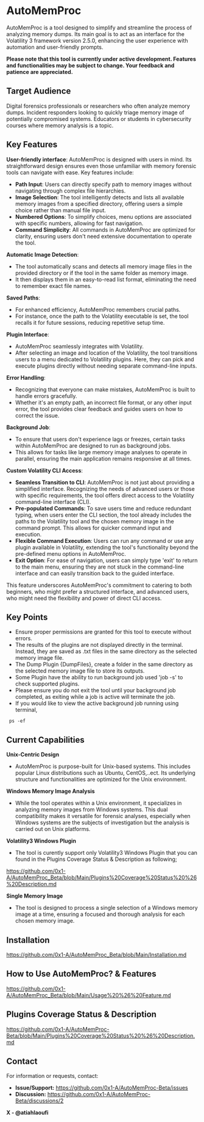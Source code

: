 # AutoMemProc

AutoMemProc is a tool designed to simplify and streamline the process of analyzing memory dumps. Its main goal is to act  as an interface for the Volatility 3 framework version 2.5.0, enhancing the user experience with automation and user-friendly prompts.

**Please note that this tool is currently under active development. Features and functionalities may be subject to change. Your feedback and patience are appreciated.**

## Target Audience
Digital forensics professionals or researchers who often analyze memory dumps. Incident responders looking to quickly triage memory image of potentially compromised systems.
Educators or students in cybersecurity courses where memory analysis is a topic.
   
## Key Features

**User-friendly interface**: AutoMemProc is designed with users in mind. Its straightforward design ensures even those unfamiliar with memory forensic tools can navigate with ease. Key features include:
- **Path Input**: Users can directly specify path to memory images without navigating through complex file hierarchies.
- **Image Selection**: The tool intelligently detects and lists all available memory images from a specified directory, offering users a simple choice rather than manual file input.
- **Numbered Options**: To simplify choices, menu options are associated with specific numbers, allowing for fast navigation.
- **Command Simplicity**: All commands in AutoMemProc are optimized for clarity, ensuring users don't need extensive documentation to operate the tool.

**Automatic Image Detection**: 
- The tool automatically scans and detects all memory image files in the provided directory or if the tool in the same folder as memory image.
- It then displays them in an easy-to-read list format, eliminating the need to remember exact file names.

**Saved Paths**:
- For enhanced efficiency, AutoMemProc remembers crucial paths. 
- For instance, once the path to the Volatility executable is set, the tool recalls it for future sessions, reducing repetitive setup time.

**Plugin Interface**: 
- AutoMemProc seamlessly integrates with Volatility.
- After selecting an image and location of the Volatility, the tool transitions users to a menu dedicated to Volatility plugins. Here, they can pick and execute plugins directly without needing separate command-line inputs.

**Error Handling**: 
- Recognizing that everyone can make mistakes, AutoMemProc is built to handle errors gracefully.
- Whether it's an empty path, an incorrect file format, or any other input error, the tool provides clear feedback and guides users on how to correct the issue.

**Background Job**: 
- To ensure that users don't experience lags or freezes, certain tasks within AutoMemProc are designed to run as background jobs.
- This allows for tasks like large memory image analyses to operate in parallel, ensuring the main application remains responsive at all times.

**Custom Volatility CLI Access**:
- **Seamless Transition to CLI**: AutoMemProc is not just about providing a simplified interface. Recognizing the needs of advanced users or those with specific requirements, the tool offers direct access to the Volatility command-line interface (CLI).
- **Pre-populated Commands**: To save users time and reduce redundant typing, when users enter the CLI section, the tool already includes the paths to the Volatility tool and the chosen memory image in the command prompt. This allows for quicker command input and execution.
- **Flexible Command Execution**: Users can run any command or use any plugin available in Volatility, extending the tool's functionality beyond the pre-defined menu options in AutoMemProc.
- **Exit Option**: For ease of navigation, users can simply type 'exit' to return to the main menu, ensuring they are not stuck in the command-line interface and can easily transition back to the guided interface.

This feature underscores AutoMemProc's commitment to catering to both beginners, who might prefer a structured interface, and advanced users, who might need the flexibility and power of direct CLI access.

## Key Points

- Ensure proper permissions are granted for this tool to execute without errors.
- The results of the plugins are not displayed directly in the terminal. Instead, they are saved as .txt files in the same directory as the selected memory image file.
- The Dump Plugin {DumpFiles}, create a folder in the same directory as the selected memory image file to store its outputs. 
- Some Plugin have the ability to run background job used 'job -s' to check supported plugins.
- Please ensure you do not exit the tool until your background job completed, as exiting while a job is active will terminate the job.
- If you would like to view the active background job running using terminal,

 ``` shell
  ps -ef
  ```

## Current Capabilities

**Unix-Centric Design** 
- AutoMemProc is purpose-built for Unix-based systems. This includes popular Linux distributions such as Ubuntu, CentOS,..ect. Its underlying structure and functionalities are optimized for the Unix environment.

**Windows Memory Image Analysis**
- While the tool operates within a Unix environment, it specializes in analyzing memory images from Windows systems. This dual compatibility makes it versatile for forensic analyses, especially when Windows systems are the subjects of investigation but the analysis is carried out on Unix platforms.

**Volatility3 Windows Plugin**
- The tool is curently support only Volatility3 Windows Plugin that you can found in the Plugins Coverage Status & Description as following;

https://github.com/0x1-A/AutoMemProc_Beta/blob/Main/Plugins%20Coverage%20Status%20%26%20Description.md

**Single Memory Image**
- The tool is designed to process a single selection of a Windows memory image at a time, ensuring a focused and thorough analysis for each chosen memory image.


## Installation

https://github.com/0x1-A/AutoMemProc_Beta/blob/Main/Installation.md

## How to Use AutoMemProc? & Features

https://github.com/0x1-A/AutoMemProc_Beta/blob/Main/Usage%20%26%20Feature.md

## Plugins Coverage Status & Description

https://github.com/0x1-A/AutoMemProc-Beta/blob/Main/Plugins%20Coverage%20Status%20%26%20Description.md

## Contact

For information or requests, contact:

- **Issue/Support:** https://github.com/0x1-A/AutoMemProc-Beta/issues
- **Discussion:** https://github.com/0x1-A/AutoMemProc-Beta/discussions/2

**X - @atiahlaoufi**

